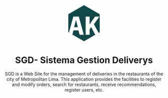 <div align="center">
  <img alt="Logo" src="https://raw.githubusercontent.com/bchiang7/v4/main/src/images/logo.png" width="100" />
</div>
<h1 align="center">
  SGD- Sistema Gestion Deliverys
</h1>
<p align="center">
SGD is a Web Site for the management of deliveries in the restaurants of the city of Metropolitan Lima. This application provides the facilities to register and modify orders, search for restaurants, receive recommendations, register users, etc.
</p>



